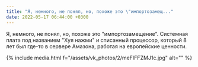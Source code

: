 ```yaml
---
title: "Я, немного, не понял, но, похоже это \"импортозамещ..."
date: 2022-05-17 06:44:00 +0300
---
```


Я, немного, не понял, но, похоже это "импортозамещение". Системная плата под названием "Хуя нажми" и списанный процессор, который 8 лет был где-то в сервере Амазона, работая на европейские ценности.

{% include media.html f="/assets/vk_photos/2/meFIFFZMJ1c.jpg" alt="" %}
